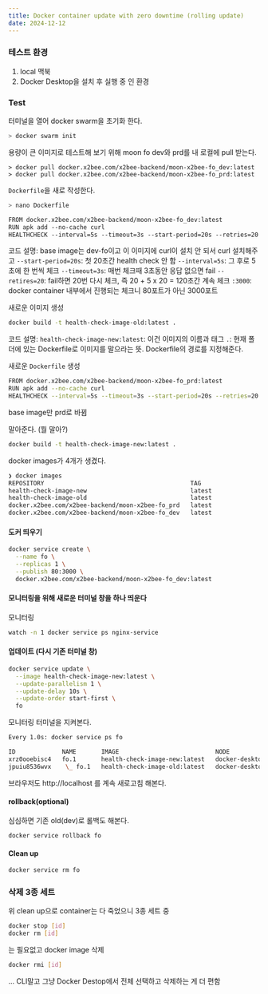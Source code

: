 ```yaml
---
title: Docker container update with zero downtime (rolling update)
date: 2024-12-12
---
```

### 테스트 환경
1. local 맥북
2. Docker Desktop을 설치 후 실행 중
인 환경

### Test
터미널을 열어 docker swarm을 초기화 한다.
```sh
> docker swarm init
```

용량이 큰 이미지로 테스트해 보기 위해 moon fo dev와 prd를
내 로컬에 pull 받는다.
```
> docker pull docker.x2bee.com/x2bee-backend/moon-x2bee-fo_dev:latest
> docker pull docker.x2bee.com/x2bee-backend/moon-x2bee-fo_prd:latest
```

`Dockerfile`을 새로 작성한다.
```sh
> nano Dockerfile
```

```txt
FROM docker.x2bee.com/x2bee-backend/moon-x2bee-fo_dev:latest
RUN apk add --no-cache curl
HEALTHCHECK --interval=5s --timeout=3s --start-period=20s --retries=20 CMD curl -f http://localhost:3000/api/management/health || exit 1
```
코드 설명:
	base image는 dev-fo이고
	이 이미지에 curl이 설치 안 되서 curl 설치해주고
	`--start-period=20s`: 첫 20초간 health check 안 함
	`--interval=5s`: 그 후로 5초에 한 번씩 체크
	`--timeout=3s`: 매번 체크때 3초동안 응답 없으면 fail
	`--retires=20`: fail하면 20번 다시 체크, 즉 20 + 5 x 20 = 120초간 계속 체크
	```:3000```: docker container 내부에서 진행되는 체크니 80포트가 아닌 3000포트

새로운 이미지 생성
```sh
docker build -t health-check-image-old:latest .
```
코드 설명:
	`health-check-image-new:latest`: 이건 이미지의 이름과 태그
	`.`: 현재 폴더에 있는 Dockerfile로 이미지를 말으라는 뜻. Dockerfile의 경로를 지정해준다. 

새로운 `Dockerfile` 생성
```sh
FROM docker.x2bee.com/x2bee-backend/moon-x2bee-fo_prd:latest
RUN apk add --no-cache curl
HEALTHCHECK --interval=5s --timeout=3s --start-period=20s --retries=20 CMD curl -f http://localhost:3000/api/management/health || exit 1
```
base image만 prd로 바뀜

말아준다. (뭘 말아?)
```sh
docker build -t health-check-image-new:latest .
```

docker images가 4개가 생겼다.
```sh
❯ docker images
REPOSITORY                                         TAG                 IMAGE ID       CREATED          SIZE
health-check-image-new                             latest              1df96036d871   26 minutes ago   2.28GB
health-check-image-old                             latest              6d31bfa4c07b   28 minutes ago   3.85GB
docker.x2bee.com/x2bee-backend/moon-x2bee-fo_prd   latest              555861903b3a   3 days ago       2.27GB
docker.x2bee.com/x2bee-backend/moon-x2bee-fo_dev   latest              c0026e1eee22   2 months ago     3.85GB
```


#### 도커 띄우기
```sh
docker service create \
  --name fo \
  --replicas 1 \
  --publish 80:3000 \
  docker.x2bee.com/x2bee-backend/moon-x2bee-fo_dev:latest
```

#### 모니터링을 위해 새로운 터미널 창을 하나 띄운다
모니터링
```sh
watch -n 1 docker service ps nginx-service
```

#### 업데이트 (다시 기존 터미널 창)
```sh
docker service update \
  --image health-check-image-new:latest \
  --update-parallelism 1 \
  --update-delay 10s \
  --update-order start-first \
  fo
```

모니터링 터미널을 지켜본다.
```sh
Every 1.0s: docker service ps fo                                                                  yunjaekimui-MacBookPro.local: Thu Dec 12 19:38:20 2024

ID             NAME       IMAGE                           NODE             DESIRED STATE   CURRENT STATE             ERROR     PORTS
xrz0ooebisc4   fo.1       health-check-image-new:latest   docker-desktop   Running         Running 23 minutes ago
jpuiu8536wvx    \_ fo.1   health-check-image-old:latest   docker-desktop   Shutdown        Shutdown 23 minutes ago
```

브라우저도 http://localhost 를 계속 새로고침 해본다.

#### rollback(optional)
심심하면 기존 old(dev)로 롤백도 해본다.
```
docker service rollback fo
```

#### Clean up
```sh
docker service rm fo
```


### 삭제 3종 세트
위 clean up으로 container는 다 죽었으니 3종 세트 중
```sh
docker stop [id]
docker rm [id]
```
는 필요없고
docker image 삭제

```sh
docker rmi [id]
```

... CLI말고 그냥 Docker Destop에서 전체 선택하고 삭제하는 게 더 편함



